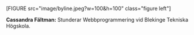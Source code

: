 [FIGURE src="image/byline.jpeg?w=100&h=100" class="figure left"]

<strong>Cassandra Fältman:</strong></a> Stunderar Webbprogrammering vid Blekinge Tekniska Högskola.

